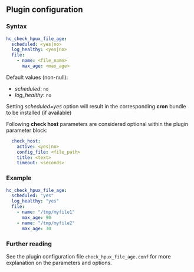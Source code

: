 ## Plugin configuration

### Syntax

```yaml
hc_check_hpux_file_age:
  scheduled: <yes|no>
  log_healthy: <yes|no>
  file:
    - name: <file_name>
      max_age: <max_age>
```

Default values (non-null):
* *scheduled*: `no`
* *log_healthy*: `no`

Setting *scheduled=yes* option will result in the corresponding **cron** bundle to be installed (if available)

Following **check host** parameters are considered optional within the plugin parameter block:

```yaml
  check_host:
    active: <yes|no>
    config_file: <file_path>
    title: <text>
    timeout: <seconds>
```

### Example

```yaml
hc_check_hpux_file_age:
  scheduled: "yes"    
  log_healthy: "yes"
  file:
    - name: "/tmp/myfile1"
      max_age: 90
    - name: "/tmp/myfile2"
      max_age: 30
```

### Further reading

See the plugin configuration file `check_hpux_file_age.conf` for more explanation on the parameters and options.
